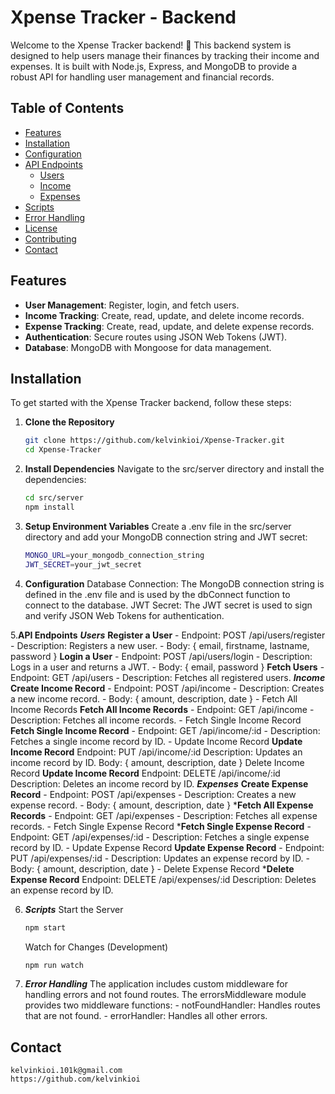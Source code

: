 # Xpense Tracker - Backend

Welcome to the Xpense Tracker backend! 🎉 This backend system is designed to help users manage their finances by tracking their income and expenses. It is built with Node.js, Express, and MongoDB to provide a robust API for handling user management and financial records.

## Table of Contents

- [Features](#features)
- [Installation](#installation)
- [Configuration](#configuration)
- [API Endpoints](#api-endpoints)
  - [Users](#users)
  - [Income](#income)
  - [Expenses](#expenses)
- [Scripts](#scripts)
- [Error Handling](#error-handling)
- [License](#license)
- [Contributing](#contributing)
- [Contact](#contact)

## Features

- **User Management**: Register, login, and fetch users.
- **Income Tracking**: Create, read, update, and delete income records.
- **Expense Tracking**: Create, read, update, and delete expense records.
- **Authentication**: Secure routes using JSON Web Tokens (JWT).
- **Database**: MongoDB with Mongoose for data management.

## Installation

To get started with the Xpense Tracker backend, follow these steps:

1. **Clone the Repository**

   ```bash
   git clone https://github.com/kelvinkioi/Xpense-Tracker.git
   cd Xpense-Tracker

2. **Install Dependencies**
    Navigate to the src/server directory and install the dependencies:
    ```bash
    cd src/server
    npm install

3. **Setup Environment Variables**
    Create a .env file in the src/server directory and add your MongoDB connection string and JWT secret:
    ```bash
    MONGO_URL=your_mongodb_connection_string
    JWT_SECRET=your_jwt_secret

4. **Configuration**
    Database Connection: The MongoDB connection string is defined in the .env file and is used by the dbConnect function to connect to the database.
    JWT Secret: The JWT secret is used to sign and verify JSON Web Tokens for authentication.

5.**API Endpoints**
    ***Users***
    ****Register a User****
        - Endpoint: POST /api/users/register
        - Description: Registers a new user.
        - Body: { email, firstname, lastname, password }
    ****Login a User****
        - Endpoint: POST /api/users/login
        - Description: Logs in a user and returns a JWT.
        - Body: { email, password }
    ****Fetch Users****
        -  Endpoint: GET /api/users
        - Description: Fetches all registered users.
    ***Income***
    ****Create Income Record****
        -  Endpoint: POST /api/income
        - Description: Creates a new income record.
        - Body: { amount, description, date }
        - Fetch All Income Records
    ****Fetch All Income Records****
        - Endpoint: GET /api/income
        - Description: Fetches all income records.
        - Fetch Single Income Record
    ****Fetch Single Income Record****
        - Endpoint: GET /api/income/:id
        - Description: Fetches a single income record by ID.
        - Update Income Record
    ****Update Income Record****
        Endpoint: PUT /api/income/:id
        Description: Updates an income record by ID.
        Body: { amount, description, date }
        Delete Income Record
    ****Update Income Record****
        Endpoint: DELETE /api/income/:id
        Description: Deletes an income record by ID.
    ***Expenses***
    ****Create Expense Record****
        - Endpoint: POST /api/expenses
        - Description: Creates a new expense record.
        - Body: { amount, description, date }
    *****Fetch All Expense Records****
        - Endpoint: GET /api/expenses
        - Description: Fetches all expense records.
        - Fetch Single Expense Record
    *****Fetch Single Expense Record****
        - Endpoint: GET /api/expenses/:id
        - Description: Fetches a single expense record by ID.
        - Update Expense Record
    ****Update Expense Record****
        - Endpoint: PUT /api/expenses/:id
        - Description: Updates an expense record by ID.
        - Body: { amount, description, date }
        - Delete Expense Record
    *****Delete Expense Record****
        Endpoint: DELETE /api/expenses/:id
        Description: Deletes an expense record by ID.

6. ***Scripts***
    Start the Server
    ```bash
    npm start
    ```
    Watch for Changes (Development)
    ```bash
    npm run watch

7. ***Error Handling***
    The application includes custom middleware for handling errors and not found routes. The errorsMiddleware module provides two middleware functions:
        - notFoundHandler: Handles routes that are not found.
        - errorHandler: Handles all other errors.

## Contact
    kelvinkioi.101k@gmail.com
    https://github.com/kelvinkioi


